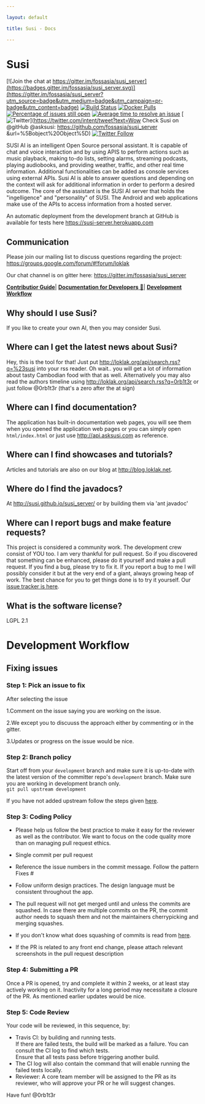 ```yaml
---

layout: default

title: Susi - Docs

---
```

# Susi

[![Join the chat at https://gitter.im/fossasia/susi_server](https://badges.gitter.im/fossasia/susi_server.svg)](https://gitter.im/fossasia/susi_server?utm_source=badge&utm_medium=badge&utm_campaign=pr-badge&utm_content=badge)
[![Build Status](https://travis-ci.org/fossasia/susi_server.svg?branch=development)](https://travis-ci.org/fossasia/susi_server)
[![Docker Pulls](https://img.shields.io/docker/pulls/mariobehling/loklak.svg?maxAge=2592000?style=flat-square)](https://hub.docker.com/r/mariobehling/loklak/)
[![Percentage of issues still open](http://isitmaintained.com/badge/open/fossasia/susi_server.svg)](http://isitmaintained.com/project/fossasia/susi_server "Percentage of issues still open")
[![Average time to resolve an issue](http://isitmaintained.com/badge/resolution/fossasia/susi_server.svg)](http://isitmaintained.com/project/fossasia/susi_server "Average time to resolve an issue")
[![Twitter](https://img.shields.io/twitter/url/http/shields.io.svg?style=social)](https://twitter.com/intent/tweet?text=Wow Check Susi on @gitHub @asksusi: https://github.com/fossasia/susi_server &url=%5Bobject%20Object%5D)
[![Twitter Follow](https://img.shields.io/twitter/follow/lklknt.svg?style=social&label=Follow&maxAge=2592000?style=flat-square)](https://twitter.com/lklknt)

SUSI AI is an intelligent Open Source personal assistant. It is capable of chat and voice interaction and by using APIS to perform actions such as music playback, making to-do lists, setting alarms, streaming podcasts, playing audiobooks, and providing weather, traffic, and other real time information. Additional functionalities can be added as console services using external APIs. Susi AI is able to answer questions and depending on the context will ask for additional information in order to perform a desired outcome. The core of the assistant is the SUSI AI server that holds the "ingelligence" and "personality" of SUSI. The Android and web applications make use of the APIs to access information from a hosted server.

An automatic deployment from the development branch at GitHub is available for tests here https://susi-server.herokuapp.com

## Communication

Please join our mailing list to discuss questions regarding the project: https://groups.google.com/forum/#!forum/loklak

Our chat channel is on gitter here: https://gitter.im/fossasia/susi_server

[**Contributior Guide**](/docs/contributor-guide.md)|
[**Documentation for Developers** :book:](/docs/documentation-guide.md)|
[**Development Workflow**](/docs/workflow.md)

## Why should I use Susi?

If you like to create your own AI, then you may consider Susi. 


## Where can I get the latest news about Susi?

Hey, this is the tool for that! Just put http://loklak.org/api/search.rss?q=%23susi into your rss reader. Oh wait.. you will get a lot of information about tasty Cambodian food with that as well. Alternatively you may also read the authors timeline using http://loklak.org/api/search.rss?q=0rb1t3r or just follow @0rb1t3r (that's a zero after the at sign)



## Where can I find documentation?

The application has built-in documentation web pages, you will see them when you opened the application web pages or you can simply open `html/index.html` or just use http://api.asksusi.com as reference. 

## Where can I find showcases and tutorials?

Articles and tutorials are also on our blog at http://blog.loklak.net.

## Where do I find the javadocs?

At http://susi.github.io/susi_server/ or by building them via 'ant javadoc'

## Where can I report bugs and make feature requests?

This project is considered a community work. The development crew consist of YOU too. I am very thankful for pull request. So if you discovered that something can be enhanced, please do it yourself and make a pull request. If you find a bug, please try to fix it. If you report a bug to me I will possibly consider it but at the very end of a giant, always growing heap of work. The best chance for you to get things done is to try it yourself. Our [issue tracker is here](https://github.com/fossasia/susi_server/issues).


## What is the software license?

LGPL 2.1

# Development Workflow

## Fixing issues


### Step 1: Pick an issue to fix
 
 After selecting the issue
 
  1.Comment on the issue saying you are working on the issue.

  2.We except you to discuuss the approach either by commenting or in the gitter.
  
  3.Updates or progress on the issue would be nice.

### Step 2: Branch policy<br>

 Start off from your `development` branch and make sure it is up-to-date with the latest version of the committer repo's
 `development` branch. Make sure you are working in development branch only.<br>
 `git pull upstream development`
    
  If you have not added upstream follow the steps given [here](https://help.github.com/articles/configuring-a-remote-for-a-fork/).
  
### Step 3: Coding Policy

  * Please help us follow the best practice to make it easy for the reviewer as well as the contributor. 
    We want to focus on the code quality more than on managing pull request ethics.
    
  * Single commit per pull request

  * Reference the issue numbers in the commit message. Follow the pattern Fixes #

  * Follow uniform design practices. The design language must be consistent throughout the app.

  * The pull request will not get merged until and unless the commits are squashed. 
    In case there are multiple commits on the PR,  the commit author needs to squash them and 
    not the maintainers cherrypicking and merging squashes.
  
  * If you don't know what does squashing of commits is read from [here](http://stackoverflow.com/a/35704829/6181189).

  * If the PR is related to any front end change, please attach relevant screenshots in the pull request description

### Step 4: Submitting a PR

 Once a PR is opened, try and complete it within 2 weeks, or at least stay actively working on it.
 Inactivity for a long period may necessitate a closure of the PR. As mentioned earlier updates would be nice.

### Step 5: Code Review
 Your code will be reviewed, in this sequence, by:

 * Travis CI: by building and running tests.<br>
   If there are failed tests, the build will be marked as a failure.
   You can consult the CI log to find which tests.<br>
   Ensure that all tests pass before triggering another build.
 * The CI log will also contain the command that will enable running the failed tests locally.<br>
 * Reviewer: A core team member will be assigned to the PR as its reviewer, who will approve your PR or he will suggest changes.


Have fun!
@0rb1t3r
